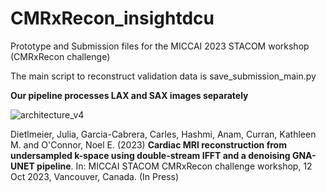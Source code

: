# CMRxRecon_insightdcu
Prototype and Submission files for the MICCAI 2023 STACOM workshop (CMRxRecon challenge)

The main script to reconstruct validation data is save_submission_main.py

**Our pipeline processes LAX and SAX images separately**


![architecture_v4](https://github.com/juliadietlmeier/CMRxRecon_insightdcu/assets/79544193/f6f404c8-803c-43eb-b8f1-881389af89f5)
 
Dietlmeier, Julia, Garcia-Cabrera, Carles, Hashmi, Anam, Curran, Kathleen M. and O'Connor, Noel E. (2023) **Cardiac MRI reconstruction from undersampled k-space using double-stream IFFT and a denoising GNA-UNET pipeline**. In: MICCAI STACOM CMRxRecon challenge workshop, 12 Oct 2023, Vancouver, Canada. (In Press)
